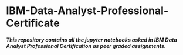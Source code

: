 # IBM-Data-Analyst-Professional-Certificate

##### This repository contains all the jupyter notebooks asked in IBM Data Analyst Professional Certification as peer graded assignments.
